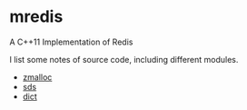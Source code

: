 # mredis
A C++11 Implementation of Redis

I list some notes of source code, including different modules.

- [zmalloc](https://github.com/wzpfish/mredis/tree/master/notes/zmalloc.md)
- [sds](https://github.com/wzpfish/mredis/tree/master/notes/sds.md)
- [dict](https://github.com/wzpfish/mredis/tree/master/notes/dict.md)